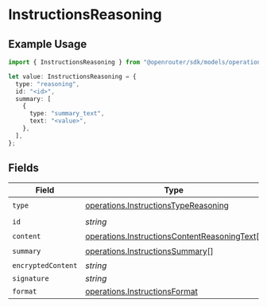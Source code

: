 # InstructionsReasoning

## Example Usage

```typescript
import { InstructionsReasoning } from "@openrouter/sdk/models/operations";

let value: InstructionsReasoning = {
  type: "reasoning",
  id: "<id>",
  summary: [
    {
      type: "summary_text",
      text: "<value>",
    },
  ],
};
```

## Fields

| Field                                                                                                        | Type                                                                                                         | Required                                                                                                     | Description                                                                                                  |
| ------------------------------------------------------------------------------------------------------------ | ------------------------------------------------------------------------------------------------------------ | ------------------------------------------------------------------------------------------------------------ | ------------------------------------------------------------------------------------------------------------ |
| `type`                                                                                                       | [operations.InstructionsTypeReasoning](../../models/operations/instructionstypereasoning.md)                 | :heavy_check_mark:                                                                                           | N/A                                                                                                          |
| `id`                                                                                                         | *string*                                                                                                     | :heavy_check_mark:                                                                                           | N/A                                                                                                          |
| `content`                                                                                                    | [operations.InstructionsContentReasoningText](../../models/operations/instructionscontentreasoningtext.md)[] | :heavy_minus_sign:                                                                                           | N/A                                                                                                          |
| `summary`                                                                                                    | [operations.InstructionsSummary](../../models/operations/instructionssummary.md)[]                           | :heavy_check_mark:                                                                                           | N/A                                                                                                          |
| `encryptedContent`                                                                                           | *string*                                                                                                     | :heavy_minus_sign:                                                                                           | N/A                                                                                                          |
| `signature`                                                                                                  | *string*                                                                                                     | :heavy_minus_sign:                                                                                           | N/A                                                                                                          |
| `format`                                                                                                     | [operations.InstructionsFormat](../../models/operations/instructionsformat.md)                               | :heavy_minus_sign:                                                                                           | N/A                                                                                                          |